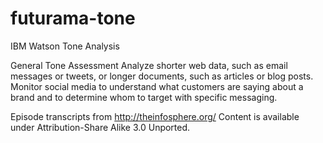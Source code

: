 # futurama-tone


IBM Watson Tone Analysis

General Tone Assessment
Analyze shorter web data, such as email messages or tweets, or longer documents, such as articles or blog posts. Monitor social media to understand what customers are saying about a brand and to determine whom to target with specific messaging.



Episode transcripts from http://theinfosphere.org/
Content is available under Attribution-Share Alike 3.0 Unported.
